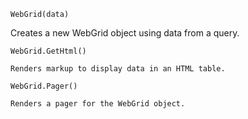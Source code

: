 `WebGrid(data)`

Creates a new WebGrid object using data from a query.

`WebGrid.GetHtml()`

	Renders markup to display data in an HTML table.
  
  `WebGrid.Pager()`
 
 	Renders a pager for the WebGrid object.
